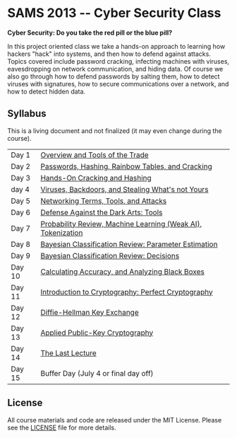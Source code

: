 # SAMS 2013 -- Cyber Security Class

**Cyber Security: Do you take the red pill or the blue pill?**

In this project oriented class we take a hands-on approach to learning how
hackers "hack" into systems, and then how to defend against attacks.  Topics
covered include password cracking, infecting machines with viruses,
eavesdropping on network communication, and hiding data.  Of course we also
go through how to defend passwords by salting them, how to detect viruses with
signatures, how to secure communications over a network, and how to detect
hidden data.

## Syllabus

This is a living document and not finalized (it may even change during the
course).

<table>
    <tr><td>Day 1</td><td><a href="https://rawgithub.com/theonewolf/cmu-sams13-cyber-security/master/lectures/lecture1/lecture1.html">Overview and Tools of the Trade</a></td></tr>
    <tr><td>Day 2</td><td><a href="https://rawgithub.com/theonewolf/cmu-sams13-cyber-security/master/lectures/lecture2/lecture2.html">Passwords, Hashing, Rainbow Tables, and Cracking</td></tr>
    <tr><td>Day 3</td><td><a href="https://rawgithub.com/theonewolf/cmu-sams13-cyber-security/master/lectures/lecture3/lecture3.html">Hands-On Cracking and Hashing</td></tr>
    <tr><td>day 4</td><td><a href="https://rawgithub.com/theonewolf/cmu-sams13-cyber-security/master/lectures/lecture4/lecture4.html">Viruses, Backdoors, and Stealing What's not Yours</td></tr>
    <tr><td>Day 5</td><td><a href="https://rawgithub.com/theonewolf/cmu-sams13-cyber-security/master/lectures/lecture5/lecture5.html">Networking Terms, Tools, and Attacks</td></tr>
    <tr><td>Day 6</td><td><a href="https://rawgithub.com/theonewolf/cmu-sams13-cyber-security/master/lectures/lecture6/lecture6.html">Defense Against the Dark Arts: Tools</td></tr>
    <tr><td>Day 7</td><td><a href="https://rawgithub.com/theonewolf/cmu-sams13-cyber-security/master/lectures/lecture7/lecture7.html">Probability Review, Machine Learning (Weak AI), Tokenization</td></tr>
    <tr><td>Day 8</td><td><a href="https://rawgithub.com/theonewolf/cmu-sams13-cyber-security/master/lectures/lecture8/lecture8.html">Bayesian Classification Review: Parameter Estimation</td></tr>
    <tr><td>Day 9</td><td><a href="https://rawgithub.com/theonewolf/cmu-sams13-cyber-security/master/lectures/lecture9/lecture9.html">Bayesian Classification Review: Decisions</td></tr>
    <tr><td>Day 10</td><td><a href="https://rawgithub.com/theonewolf/cmu-sams13-cyber-security/master/lectures/lecture10/lecture10.html">Calculating Accuracy, and Analyzing Black Boxes</td></tr>
    <tr><td>Day 11</td><td><a href="https://rawgithub.com/theonewolf/cmu-sams13-cyber-security/master/lectures/lecture11/lecture11.html">Introduction to Cryptography: Perfect Cryptography</td></tr>
    <tr><td>Day 12</td><td><a href="https://rawgithub.com/theonewolf/cmu-sams13-cyber-security/master/lectures/lecture12/lecture12.html">Diffie-Hellman Key Exchange</td></tr>
    <tr><td>Day 13</td><td><a href="https://rawgithub.com/theonewolf/cmu-sams13-cyber-security/master/lectures/lecture13/lecture13.html">Applied Public-Key Cryptography</td></tr>
    <tr><td>Day 14</td><td><a href="https://rawgithub.com/theonewolf/cmu-sams13-cyber-security/master/lectures/lecture14/lecture14.html">The Last Lecture</td></tr>
    <tr><td>Day 15</td><td>Buffer Day (July 4 or final day off)</td></tr>
</table>

## License

All course materials and code are released under the MIT License.  Please see
the [LICENSE](https://github.com/theonewolf/cmu-sams13-cyber-security/blob/master/LICENSE)
file for more details.
